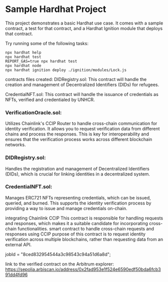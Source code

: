 # Sample Hardhat Project

This project demonstrates a basic Hardhat use case. It comes with a sample contract, a test for that contract, and a Hardhat Ignition module that deploys that contract.

Try running some of the following tasks:

```shell
npx hardhat help
npx hardhat test
REPORT_GAS=true npx hardhat test
npx hardhat node
npx hardhat ignition deploy ./ignition/modules/Lock.js
```
contracts files created:
DIDRegistry.sol: This contract will handle the creation and management of Decentralized Identifiers (DIDs) for refugees.

CredentialNFT.sol: This contract will handle the issuance of credentials as NFTs, verified and credentialed by UNHCR.

### VerificationOracle.sol: 
Utilizes Chainlink's CCIP Router to handle cross-chain communication for identity verification. It allows you to request verification data from different chains and process the responses. This is key for interoperability and ensures that the verification process works across different blockchain networks.

### DIDRegistry.sol: 
Handles the registration and management of Decentralized Identifiers (DIDs), which is crucial for linking identities in a decentralized system.

### CredentialNFT.sol: 
Manages ERC721 NFTs representing credentials, which can be issued, queried, and burned. This supports the identity verification process by providing a way to issue and manage credentials on-chain.

integrating Chainlink CCIP
This contract is responsible for handling requests and responses, which makes it a suitable candidate for incorporating cross-chain functionalities.
smart contract to handle cross-chain requests and responses using CCIP
 purpose of this contract is to request identity verification across multiple blockchains, rather than requesting data from an external API.


jobId = "8ced832954544a3c98543c94a51d6a8d";


link to the verified contract on the Arbitrum explorer: https://sepolia.arbiscan.io/address/0x2fad953e1f524e6590edf50bda6fcb391dd4fd96